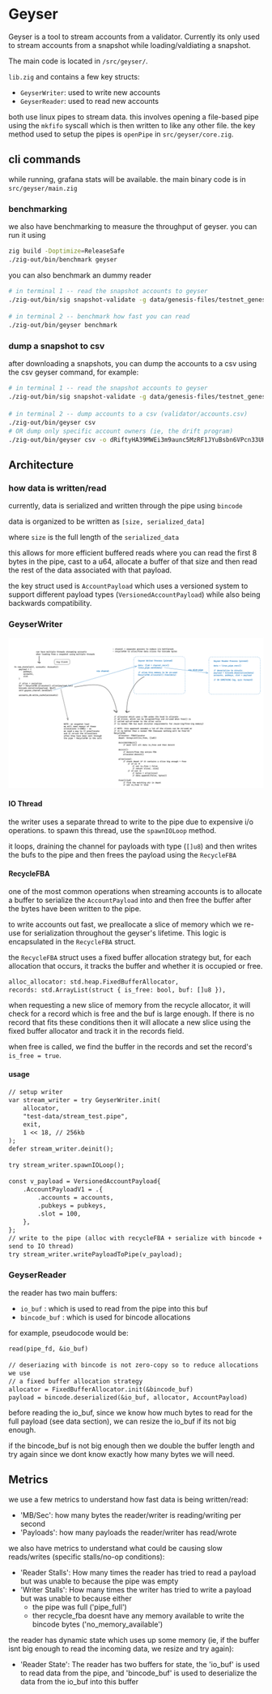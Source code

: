 # Geyser

Geyser is a tool to stream accounts from a validator. Currently
its only used to stream accounts from a snapshot while loading/valdiating a snapshot.

The main code is located in `/src/geyser/`.

`lib.zig` and contains a few key structs:
- `GeyserWriter`: used to write new accounts
- `GeyserReader`: used to read new accounts

both use linux pipes to stream data. this involves
opening a file-based pipe using the `mkfifo` syscall which is then
written to like any other file. the key method used to setup
the pipes is `openPipe` in `src/geyser/core.zig`.

## cli commands

while running, grafana stats will be available. the main binary code is in
`src/geyser/main.zig`

### benchmarking

we also have benchmarking to measure the throughput of geyser. you can run it using

```bash
zig build -Doptimize=ReleaseSafe
./zig-out/bin/benchmark geyser
```

you can also benchmark an dummy reader

```bash
# in terminal 1 -- read the snapshot accounts to geyser
./zig-out/bin/sig snapshot-validate -g data/genesis-files/testnet_genesis.bin --enable-geyser -a 250 -t 2

# in terminal 2 -- benchmark how fast you can read
./zig-out/bin/geyser benchmark
```

### dump a snapshot to csv

after downloading a snapshots, you can dump the accounts to a csv using the
csv geyser command, for example:

```bash
# in terminal 1 -- read the snapshot accounts to geyser
./zig-out/bin/sig snapshot-validate -g data/genesis-files/testnet_genesis.bin --enable-geyser -a 250 -t 2

# in terminal 2 -- dump accounts to a csv (validator/accounts.csv)
./zig-out/bin/geyser csv
# OR dump only specific account owners (ie, the drift program)
./zig-out/bin/geyser csv -o dRiftyHA39MWEi3m9aunc5MzRF1JYuBsbn6VPcn33UH
```

## Architecture

### how data is written/read

currently, data is serialized and written through the pipe using `bincode`

data is organized to be written as `[size, serialized_data]`

where `size` is the full length of the `serialized_data`

this allows for more efficient buffered reads where you can read the first 8 bytes in
the pipe, cast to a u64, allocate a buffer of that size and then read the rest of
the data associated with that payload.

the key struct used is `AccountPayload` which uses a versioned system to support different payload types (`VersionedAccountPayload`) while also being backwards compatibility.

### GeyserWriter

![](/docs/docusaurus/static/img/2024-08-07-17-27-36.png)

#### IO Thread

the writer uses a separate thread to write to the pipe due to expensive i/o operations.
to spawn this thread, use the `spawnIOLoop` method.

it loops, draining the channel for payloads with type (`[]u8`) and then writes the bufs to the pipe and then frees the payload using the `RecycleFBA`

#### RecycleFBA

one of the most common operations when streaming accounts is to allocate a buffer to serialize
the `AccountPayload` into and then free the buffer after the bytes have been written to the pipe.

to write accounts out fast, we preallocate a slice of memory which we re-use for serialization throughout the
geyser's lifetime. This logic is encapsulated in the `RecycleFBA` struct.

the `RecycleFBA` struct uses a fixed buffer allocation strategy but, for each allocation that occurs, it tracks the buffer and whether it is occupied or free.

```zig
alloc_allocator: std.heap.FixedBufferAllocator,
records: std.ArrayList(struct { is_free: bool, buf: []u8 }),
```

when requesting a new slice of memory from the recycle allocator, it will check for a record
which is free and the buf is large enough. If there is no record that fits these conditions
then it will allocate a new slice using the fixed buffer allocator and track it in the
records field.

when free is called, we find the buffer in the records and set the record's `is_free = true`.

#### usage

```zig
// setup writer
var stream_writer = try GeyserWriter.init(
    allocator,
    "test-data/stream_test.pipe",
    exit,
    1 << 18, // 256kb
);
defer stream_writer.deinit();

try stream_writer.spawnIOLoop();

const v_payload = VersionedAccountPayload{
    .AccountPayloadV1 = .{
        .accounts = accounts,
        .pubkeys = pubkeys,
        .slot = 100,
    },
};
// write to the pipe (alloc with recycleFBA + serialize with bincode + send to IO thread)
try stream_writer.writePayloadToPipe(v_payload);
```

### GeyserReader

the reader has two main buffers:
- `io_buf` : which is used to read from the pipe into this buf
- `bincode_buf` : which is used for bincode allocations

for example, pseudocode would be:
```
read(pipe_fd, &io_buf)

// deseriazing with bincode is not zero-copy so to reduce allocations we use
// a fixed buffer allocation strategy
allocator = FixedBufferAllocator.init(&bincode_buf)
payload = bincode.deserialized(&io_buf, allocator, AccountPayload)
```

before reading the io_buf, since we know how much bytes to read for the full payload (see data section), we can resize the io_buf if its not big enough.

if the bincode_buf is not big enough then we double the buffer length and try again since
we dont know exactly how many bytes we will need.

## Metrics

we use a few metrics to understand how fast data is being written/read:

- 'MB/Sec': how many bytes the reader/writer is reading/writing per second
- 'Payloads': how many payloads the reader/writer has read/wrote

we also have metrics to understand what could be causing slow reads/writes (specific stalls/no-op conditions):

- 'Reader Stalls': How many times the reader has tried to read a payload but was unable to because
the pipe was empty
- 'Writer Stalls': How many times the writer has tried to write a payload but was unable to because
either
    - the pipe was full ('pipe_full')
    - ther recycle_fba doesnt have any memory available to write the bincode bytes ('no_memory_available')

the reader has dynamic state which uses up some memory (ie, if the buffer isnt big enough to read the incoming data, we resize and try again):

- 'Reader State': The reader has two buffers for state, the 'io_buf' is used to read data from
the pipe, and 'bincode_buf' is used to deserialize the data from the io_buf into this buffer
